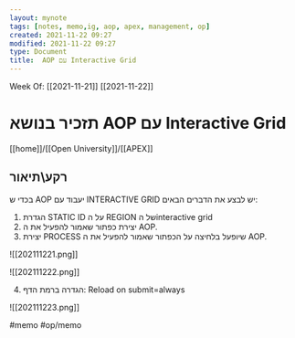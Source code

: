 ```yaml
---
layout: mynote
tags: [notes, memo,ig, aop, apex, management, op] 
created: 2021-11-22 09:27
modified: 2021-11-22 09:27
type: Document
title:  AOP עם Interactive Grid 
---
```

Week Of: [[2021-11-21]]
[[2021-11-22]]


#  תזכיר בנושא  AOP עם Interactive Grid

[[home]]/[[Open University]]/[[APEX]]

## רקע\תיאור
בכדי ש AOP יעבוד עם INTERACTIVE GRID יש לבצע את הדברים הבאים:

1.	הגדרת STATIC ID על ה REGION של הinteractive grid 
2.	יצירת כפתור שאמור להפעיל את ה AOP.
3.	יצירת PROCESS  שיופעל בלחיצה על הכפתור שאמור להפעיל את ה   AOP.

![[202111221.png]]

![[202111222.png]]

4.	הגדרה ברמת הדף:
Reload on submit=always

![[202111223.png]] 

 
#memo #op/memo
